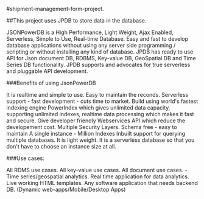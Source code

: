 #shipment-management-form-project.

##This project uses JPDB to store data in the database.

JSONPowerDB is a High Performance, Light Weight, Ajax Enabled, Serverless, Simple to Use, Real-time Database. Easy and fast to develop database applications without using any server side programming / scripting or without installing any kind of database. JPDB has ready to use API for Json document DB, RDBMS, Key-value DB, GeoSpatial DB and Time Series DB functionality. JPDB supports and advocates for true serverless and pluggable API development.



###Benefits of using JsonPowerDB

It is realtime and simple to use.
Easy to maintain the reconds.
Serverless support - fast development - cuts time to market.
Build using world's fastest indexing engine PowerIndex which gives unlimited data capacity, supporting unlimited indexes, realtime data processing which makes it fast and secure.
Give developer friendly Webservices API which reduce the developement cost.
Multiple Security Layers.
Schema free - easy to maintain
A single instance - Million Indexes
Inbuilt support for querying multiple databases.
It is light weight.
It is a serverless database so that you don't have to choose an instance size at all.

###Use cases:

All RDMS use cases.
All key-value use cases.
All document use cases. -Time series/geospatial analytics.
Real time application for data analytics.
Live working HTML templates.
Any software application that needs backend DB. (Dynamic web-apps/Mobile/Desktop Apps)
